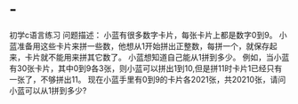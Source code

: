 # -
初学c语言练习
问题描述：
小蓝有很多数字卡片，每张卡片上都是数字0到9。
小蓝准备用这些卡片来拼一些数，他想从1开始拼出正整数，每拼一个，就保存起来，卡片就不能用来拼其它数了。
小蓝想知道自己能从1拼到多少。
例如，当小蓝有30张卡片，其中0到9各3张，则小蓝可以拼出1到10,但是拼11时卡片1已经只有一张了，不够拼出11。
现在小蓝手里有0到9的卡片各2021张，共20210张，请问小蓝可以从1拼到多少?
